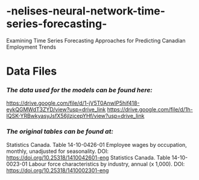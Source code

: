 # -nelises-neural-network-time-series-forecasting-
Examining Time Series Forecasting Approaches for Predicting Canadian Employment Trends

# Data Files
### *The data used for the models can be found here:*
https://drive.google.com/file/d/1-jV5T0AnwIP5hif418-eykQGMWdT3ZYD/view?usp=drive_link
https://drive.google.com/file/d/1h-IQSK-YRBwkyasyJsfX56jIzjcepYHf/view?usp=drive_link




### *The original tables can be found at:*
Statistics Canada. Table 14-10-0426-01  Employee wages by occupation, monthly, unadjusted for seasonality. DOI: https://doi.org/10.25318/1410042601-eng
Statistics Canada. Table 14-10-0023-01  Labour force characteristics by industry, annual (x 1,000). DOI: https://doi.org/10.25318/1410002301-eng
